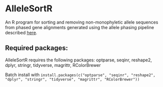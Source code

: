 # AlleleSortR
An R program for sorting and removing non-monophyletic allele sequences from phased gene alignments generated using the allele phasing pipeline described [here](https://github.com/hkore1/TargetAllelePhasing/tree/main).

## Required packages:
AlleleSortR requires the following packages: optparse, seqinr, reshape2, dplyr, stringr, tidyverse, magrittr, RColorBrewer

Batch install with `install.packages(c("optparse", "seqinr", "reshape2", "dplyr", "stringr", "tidyverse", "magrittr", "RColorBrewer"))`
